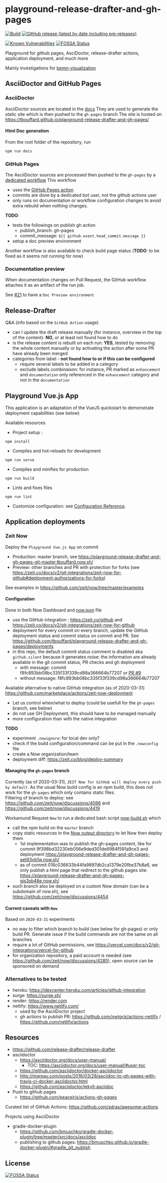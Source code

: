 # playground-release-drafter-and-gh-pages
[![Build](https://github.com/tbouffard/playground-release-drafter-and-gh-pages/workflows/Build/badge.svg)](https://github.com/tbouffard/playground-release-drafter-and-gh-pages/actions)
[![GitHub release (latest by date including pre-releases)](https://img.shields.io/github/v/release/tbouffard/playground-release-drafter-and-gh-pages?color=orange&include_prereleases)](https://github.com/tbouffard/playground-release-drafter-and-gh-pages/releases)


[![Known Vulnerabilities](https://snyk.io/test/github/tbouffard/playground-release-drafter-and-gh-pages/badge.svg)](https://snyk.io/test/github/tbouffard/playground-release-drafter-and-gh-pages)
[![FOSSA Status](https://app.fossa.com/api/projects/git%2Bgithub.com%2Ftbouffard%2Fplayground-release-drafter-and-gh-pages.svg?type=shield)](https://app.fossa.com/projects/git%2Bgithub.com%2Ftbouffard%2Fplayground-release-drafter-and-gh-pages?ref=badge_shield)


Playground for github pages, AsciDoctor, release-drafter actions, application deployment, and much more

Mainly investigations for [bpmn-visualization](https://github.com/process-analytics/bpmn-visualization-js)


## AsciiDoctor and GitHub Pages

### AsciiDoctor

AsciiDoctor sources are located in the [docs](docs)
They are used to generate the static site which is then pushed to the `gh-pages` branch
The site is hosted on https://tbouffard.github.io/playground-release-drafter-and-gh-pages/ 

#### Html Doc generation

From the root folder of the repository, run 
```bash
npm run docs
```

### GitHub Pages

The AsciiDoctor sources are processed then pushed to the `gh-pages` by a [dedicated workflow](.github/workflows/gh-pages-publishing.yml)
This workflow
- uses the [GitHub Pages action](https://github.com/marketplace/actions/github-pages-action)
- commits are done by a dedicated bot user, not the github actions user
- only runs on documentation or workflow configuration changes to avoid extra rebuild when nothing changes.

**TODO**:
- tests the followings on publish gh action
    - publish_branch: gh-pages
    - commit_message: `${{ github.event.head_commit.message }}`
- setup a doc preview environment

Another workflow is also available to check build page status (**TODO**: to be fixed as it seems not running for now)

### Documentation preview

When documentation changes on Pull Request, the GitHub workflow attaches it as an artifact of the run job.

See [#21](https://github.com/tbouffard/playground-release-drafter-and-gh-pages/issues/21) to have a `Doc Preview environment`



## Release-Drafter

Q&A (info based on the `GitHub Action` usage)
- can I update the draft release manually (for instance, overview in the top of the content): **NO**, or at least not found how to do
- is the release content is rebuilt on each run: **YES**, tested by removing the whole content manually or by activating the
action after some PR have already been merged
- categories from label - **not found how to or if this can be configured**
  - require several labels to be added in a category
  - exclude labels combinaison: for instance, PR marked as `enhancement` and `documentation` only referenced in the `enhancement`
  category and not in the `documentation`


## Playground Vue.js App

This application is an adaptation of the VueJS quickstart to demonstrate deployment capabilities (see below)

Available resources
- Project setup :
```
npm install
```
- Compiles and hot-reloads for development
```
npm run serve
```
- Compiles and minifies for production
```
npm run build
```
- Lints and fixes files
```
npm run lint
```
- Customize configuration: see [Configuration Reference](https://cli.vuejs.org/config/).


## Application deployments

### Zeit Now

Deploy the `Playground Vue.js App` on commit
- Production: master branch, see https://playground-release-drafter-and-gh-pages-git-master.tbouffard.now.sh/
- Preview: other branches and PR with protection for forks (see https://zeit.co/docs/v2/git-integrations/zeit-now-for-github#deployment-authorizations-for-forks) 

See examples in https://github.com/zeit/now/tree/master/examples


#### Configuration

Done in both Now Dashboard and [now.json](./now.json) file

- use the GitHub integration : https://zeit.co/github and https://zeit.co/docs/v2/git-integrations/zeit-now-for-github
- deployment for every commit on every branch, update the GitHub deployment status and commit status on commit and PR.
See https://github.com/tbouffard/playground-release-drafter-and-gh-pages/deployments
- in this repo, the default commit status comment is disabled aka `github.silent` because it generates noise: the information are already
available in the git commit status, PR checks and gh deployment 
  - with message: commit f8fc893bb08bc335f33f339cd98a366664b77207 or [PR #9](https://github.com/tbouffard/playground-release-drafter-and-gh-pages/pull/9)
  - without message: f8fc893bb08bc335f33f339cd98a366664b77207

Available alternative to native GitHub integration (as of 2020-03-31)
https://github.com/marketplace/actions/zeit-now-deployment
- Let us control when/what to deploy (could be usefull for the `gh-pages` branch, see below)
- do not use GH Deployment, this should have to be managed manually
- more configuration than with the native integration 

**TODO**
- experiment `.nowignore`: for local dev only?
- check if the build configuration/command can be put in the `.nowconfig` file
- create a Now organization/team
- deployment diff: https://zeit.co/blog/deploy-summary

#### Managing the `gh-pages` branch

Currently (as of 2020-03-31), `ZEIT Now for GitHub will deploy every push by default`. As the usual Now build config
is an npm build, this does not work for the `gh-pages` which only contains static files.  
Filtering of branch to deploy: see https://github.com/zeit/now/discussions/4086 and https://github.com/zeit/now/discussions/4419


Workaround
Request `Now` to run a dedicated bash script [now-build.sh](./now-build.sh) which
- call the npm build on the `master` branch
- copy static resources in the [Now output directory](https://zeit.co/docs/v2/build-step#output-directory) to let Now then
deploy them
  - 1st implementation was to publish the gh-pages content, like for commit 9f398bd32230eb056e9ded301de6984f591a9ce3 and deployment https://playground-release-drafter-and-gh-pages-aet93vb1w.now.sh/
  - as of commit 016c036633b44fa9897db2ca1379e20fbe37b8a6, we only publish a html page that redirect to the github pages site: https://playground-release-drafter-and-gh-pages-gjs3sb48e.now.sh/
- such branch also be deployed on a custom Now domain (can be a subdomain of now.sh), see https://github.com/zeit/now/discussions/4454


#### Current caveats with `Now`

Based on `2020-03-31` experiments
- no way to filter which branch to build (see below for gh-pages) or only build PR. Generate issue if the build commands are not the same on all branches 
- require a lot of GitHub permissions, see https://vercel.com/docs/v2/git-integrations/vercel-for-github
- for organization repository, a paid account is needed (see https://github.com/zeit/now/discussions/4285), open source can be sponsored on demand


### Alternatives to be tested

- heroku: https://devcenter.heroku.com/articles/github-integration
- surge: https://surge.sh/ 
- render: https://render.com
- netlify: https://www.netlify.com/
  - used by the AsciiDoctor project
  - gh actions to publish PR: https://github.com/nwtgck/actions-netlify / https://github.com/netlify/actions


## Resources

- https://github.com/release-drafter/release-drafter
- asciidoctor
  - https://asciidoctor.org/docs/user-manual/
    - TOC: https://asciidoctor.org/docs/user-manual/#user-toc
  - https://github.com/asciidoctor/docker-asciidoctor
  - http://mgreau.com/posts/2016/03/28/asciidoc-to-gh-pages-with-travis-ci-docker-asciidoctor.html
  - https://github.com/asciidoctor/jekyll-asciidoc
- Push to github pages
  - https://github.com/peaceiris/actions-gh-pages
  
Curated list of GitHub Actions: https://github.com/sdras/awesome-actions

Projects using AsciiDoctor
  - gradle-docker-plugin
    - https://github.com/bmuschko/gradle-docker-plugin/tree/master/src/docs/asciidoc
    - publishing to github pages: https://bmuschko.github.io/gradle-docker-plugin/#gradle_git_publish
  


## License
[![FOSSA Status](https://app.fossa.com/api/projects/git%2Bgithub.com%2Ftbouffard%2Fplayground-release-drafter-and-gh-pages.svg?type=large)](https://app.fossa.com/projects/git%2Bgithub.com%2Ftbouffard%2Fplayground-release-drafter-and-gh-pages?ref=badge_large)